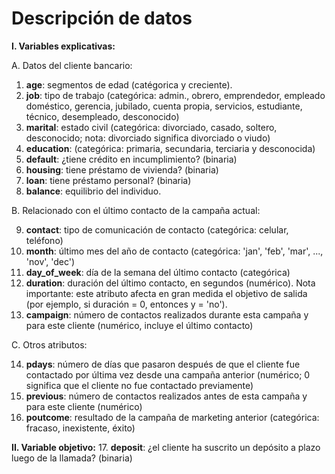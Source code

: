 # Descripción de datos

**I. Variables explicativas:**  


A. Datos del cliente bancario:

1. **age**: segmentos de edad (catégorica y creciente).
2. **job**: tipo de trabajo (categórica: admin., obrero, emprendedor, empleado doméstico, gerencia, jubilado, cuenta propia, servicios, estudiante, técnico, desempleado, desconocido)
3. **marital**: estado civil (categórica: divorciado, casado, soltero, desconocido; nota: divorciado significa divorciado o viudo)
4. **education**: (categórica: primaria, secundaria, terciaria y desconocida)
5. **default**: ¿tiene crédito en incumplimiento? (binaria)
6. **housing**: tiene préstamo de vivienda? (binaria)
7. **loan**: tiene préstamo personal? (binaria)
8. **balance**: equilibrio del individuo.
    
B. Relacionado con el último contacto de la campaña actual:

9. **contact**: tipo de comunicación de contacto (categórica: celular, teléfono)
10. **month**: último mes del año de contacto (categórica: 'jan', 'feb', 'mar', ..., 'nov', 'dec')
11. **day_of_week**: día de la semana del último contacto  (categórica)
12. **duration**: duración del último contacto, en segundos (numérico). Nota importante: este atributo afecta en gran medida el objetivo de salida (por ejemplo, si duración = 0, entonces y = 'no').
13. **campaign**: número de contactos realizados durante esta campaña y para este cliente (numérico, incluye el último contacto)

C. Otros atributos:

14. **pdays**: número de días que pasaron después de que el cliente fue contactado por última vez desde una campaña anterior (numérico; 0 significa que el cliente no fue contactado previamente)
15. **previous**: número de contactos realizados antes de esta campaña y para este cliente (numérico)
16. **poutcome**: resultado de la campaña de marketing anterior (categórica: fracaso, inexistente, éxito)

**II. Variable objetivo:**
17. **deposit**: ¿el cliente ha suscrito un depósito a plazo luego de la llamada? (binaria)
